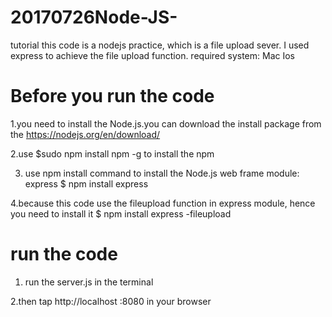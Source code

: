 # 20170726Node-JS-
tutorial
this code is a nodejs practice, which is a file upload sever.
I used express to achieve the file upload function.
required system: Mac Ios

# Before you run the code
1.you need to install the Node.js.you can download the install package from the https://nodejs.org/en/download/

2.use 
      $sudo npm install npm -g 
to install the npm
 
3. use npm install command to install the Node.js web frame module: express
      $ npm install express

4.because this code use the fileupload function in express module, hence you need to install it
      $ npm install express -fileupload

# run the code
1. run the server.js in the terminal

2.then tap http://localhost :8080 in your browser
